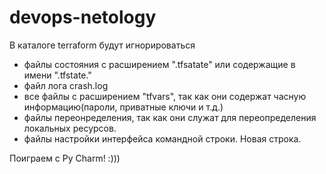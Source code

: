 # devops-netology
В каталоге terraform будут игнорироваться
- файлы состояния с расширением ".tfsatate" или содержащие в имени ".tfstate."
- файл лога crash.log
- все файлы с расширением "tfvars", так как они содержат часную информацию(пароли, приватные ключи и т.д.)
- файлы переонределения, так как они служат для переопределения локальных ресурсов.
- файлы настройки интерфейса командной строки.
Новая строка.
  
Поиграем с Py Charm! :))) 
